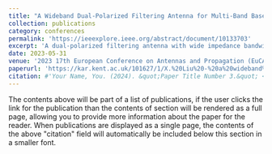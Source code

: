 ```yaml
---
title: "A Wideband Dual-Polarized Filtering Antenna for Multi-Band Base Station Application"
collection: publications
category: conferences
permalink: 'https://ieeexplore.ieee.org/abstract/document/10133703'
excerpt: 'A dual-polarized filtering antenna with wide impedance bandwidth and good rejection level in n78 (3.3-3.8 GHz) and n79 (4.8- 5.0 GHz) bands is realized in this paper.'
date: 2023-05-31
venue: '2023 17th European Conference on Antennas and Propagation (EuCAP)'
paperurl: 'https://kar.kent.ac.uk/101627/1/X.%20Liu%20-%20a%20wideband%20dual-polarized%20filtering%20antenna%20for%20multi-band%20base%20station%20application%20-%20AAM.pdf'
citation: #'Your Name, You. (2024). &quot;Paper Title Number 3.&quot; <i>GitHub Journal of Bugs</i>. 1(3).'
---
```


The contents above will be part of a list of publications, if the user clicks the link for the publication than the contents of section will be rendered as a full page, allowing you to provide more information about the paper for the reader. When publications are displayed as a single page, the contents of the above "citation" field will automatically be included below this section in a smaller font.
